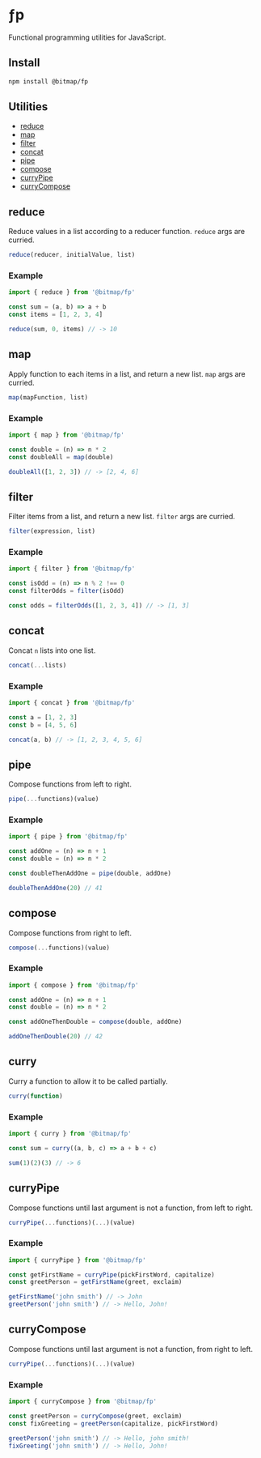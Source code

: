 # ƒp

Functional programming utilities for JavaScript.

## Install

```sh
npm install @bitmap/fp
```

## Utilities

- [reduce](#reduce)
- [map](#map)
- [filter](#filter)
- [concat](#concat)
- [pipe](#pipe)
- [compose](#compose)
- [curryPipe](#curryPipe)
- [curryCompose](#curryCompose)

## reduce

Reduce values in a list according to a reducer function. `reduce` args are curried.

```js
reduce(reducer, initialValue, list)
```

### Example

```js
import { reduce } from '@bitmap/fp'

const sum = (a, b) => a + b
const items = [1, 2, 3, 4]

reduce(sum, 0, items) // -> 10
```

## map

Apply function to each items in a list, and return a new list. `map` args are curried.

```js
map(mapFunction, list)
```

### Example

```js
import { map } from '@bitmap/fp'

const double = (n) => n * 2
const doubleAll = map(double)

doubleAll([1, 2, 3]) // -> [2, 4, 6]
```

## filter

Filter items from a list, and return a new list. `filter` args are curried.

```js
filter(expression, list)
```

### Example

```js
import { filter } from '@bitmap/fp'

const isOdd = (n) => n % 2 !== 0
const filterOdds = filter(isOdd)

const odds = filterOdds([1, 2, 3, 4]) // -> [1, 3]
```

## concat

Concat `n` lists into one list.

```js
concat(...lists)
```

### Example

```js
import { concat } from '@bitmap/fp'

const a = [1, 2, 3]
const b = [4, 5, 6]

concat(a, b) // -> [1, 2, 3, 4, 5, 6]
```

## pipe

Compose functions from left to right.

```js
pipe(...functions)(value)
```

### Example

```js
import { pipe } from '@bitmap/fp'

const addOne = (n) => n + 1
const double = (n) => n * 2

const doubleThenAddOne = pipe(double, addOne)

doubleThenAddOne(20) // 41
```

## compose

Compose functions from right to left.

```js
compose(...functions)(value)
```

### Example

```js
import { compose } from '@bitmap/fp'

const addOne = (n) => n + 1
const double = (n) => n * 2

const addOneThenDouble = compose(double, addOne)

addOneThenDouble(20) // 42
```

## curry

Curry a function to allow it to be called partially.

```js
curry(function)
```

### Example

```js
import { curry } from '@bitmap/fp'

const sum = curry((a, b, c) => a + b + c)

sum(1)(2)(3) // -> 6
```

## curryPipe

Compose functions until last argument is not a function, from left to right.

```js
curryPipe(...functions)(...)(value)
```

### Example

```js
import { curryPipe } from '@bitmap/fp'

const getFirstName = curryPipe(pickFirstWord, capitalize)
const greetPerson = getFirstName(greet, exclaim)

getFirstName('john smith') // -> John
greetPerson('john smith') // -> Hello, John!
```

## curryCompose

Compose functions until last argument is not a function, from right to left.

```js
curryPipe(...functions)(...)(value)
```

### Example

```js
import { curryCompose } from '@bitmap/fp'

const greetPerson = curryCompose(greet, exclaim)
const fixGreeting = greetPerson(capitalize, pickFirstWord)

greetPerson('john smith') // -> Hello, john smith!
fixGreeting('john smith') // -> Hello, John!
```
